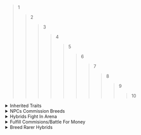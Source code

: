 >1
>>2
>>>3
>>>>4
>>>>>5
>>>>>>6
>>>>>>>7
>>>>>>>>8
>>>>>>>>>9
>>>>>>>>>>10

<details>
    <summary>
        Inherited Traits
    </summary>

> 1 Trait/Slot
>> Traits Conflict
>>> Cointoss
>>>> Rarer Traits Less Likely
>>
>> Slots
>>> Skin\
>>> Tail\
>>> Head\
>>> Legs\
>>> Feet\
>>> Eye
>>>> Amount\
>>>> Type
>>>
>>> Weapon\
>>> Element
>>>> Earth\
>>>> Fire\
>>>> Water\
>>>> Air\
>>>> Lightning\
>>>> Light\
>>>> Dark\
>>>> Toxic
>>>
>>> Emitter
>>>> Breath\
>>>> Tail\
>>>> Teeth\
>>>> Claws
>
> Traits Define Stats
</details>
<details>
    <summary>
        NPCs Commission Breeds
    </summary>

> Better Hybrids
>> More Money
</details>
<details>
    <summary>
        Hybrids Fight In Arena
    </summary>

> Win Fights To Go Up In Rank
>> Ranks
>>> Roman Numerals
>>
>> Higher Rank
>>> More Rewards
>>>> Money\
>>>> Eggs\
>>>> Boosts\
>>>> Discounts\
>>>> Etc.
</details>
<details>
    <summary>
        Fulfill Commisions/Battle For Money
    </summary>

> Buy Eggs With Money
>> Hatch Eggs Into New Animals To Breed
</details>
<details>
    <summary>
        Breed Rarer Hybrids
    </summary>

> Higher Player Tier
>> Tiers
>>> I\
>>> II\
>>> III\
>>> IV\
>>> V\
>>> VI
>>
>> Rarer Eggs In Shop
>>> Rarities
>>>> Common\
>>>> Uncommon\
>>>> Rare\
>>>> Legendary\
>>>> Mythical\
>>>> Deific
</details>